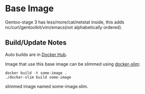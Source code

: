 # Base Image

Gentoo-stage 3 has less/more/cat/netstat inside, this adds nc/curl/gentoolkit/vim/emacs(not alphabetically ordered).

## Build/Update Notes

Auto builds are in [Docker Hub](https://hub.docker.com/r/ahxxm/gentoo/).

Image that use this base image can be slimmed using [docker-slim](https://github.com/cloudimmunity/docker-slim):

    docker build -t some-image .
    ./docker-slim build some-image

slimmed image named some-image.slim.
